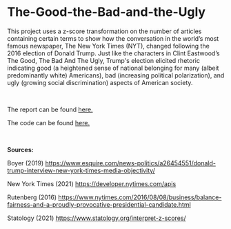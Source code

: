# The-Good-the-Bad-and-the-Ugly
This project uses a z-score transformation on the number of articles containing certain terms to show how the conversation in the world’s most famous newspaper, The New York Times (NYT), changed following the 2016 election of Donald Trump. Just like the characters in Clint Eastwood’s The Good, The Bad And The Ugly, Trump's election elicited rhetoric indicating good (a heightened sense of national belonging for many (albeit predominantly white) Americans), bad (increasing political polarization), and ugly (growing social discrimination) aspects of American society.

<br/>

The report can be found [here.](The-Good-the-Bad-and-the-Ugly.md)

The code can be found [here.](The-Good-the-Bad-and-the-Ugly.Rmd)

<br/>

**Sources:**

Boyer (2019) https://www.esquire.com/news-politics/a26454551/donald-trump-interview-new-york-times-media-objectivity/

New York Times (2021) https://developer.nytimes.com/apis

Rutenberg (2016) https://www.nytimes.com/2016/08/08/business/balance-fairness-and-a-proudly-provocative-presidential-candidate.html

Statology (2021) https://www.statology.org/interpret-z-scores/
